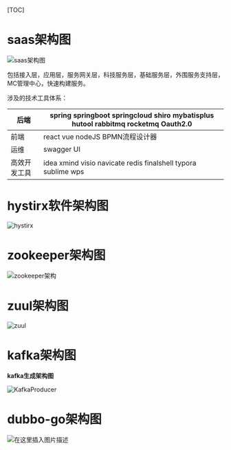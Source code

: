[TOC]

# saas架构图

![saas架构图](D:\csci\工作笔记\image\saas架构图.png)

包括接入层，应用层，服务网关层，科技服务层，基础服务层，外围服务支持层，MC管理中心，快速构建服务。

涉及的技术工具体系：

| 后端         | spring springboot springcloud shiro mybatisplus hutool rabbitmq rocketmq Oauth2.0 |
| ------------ | ------------------------------------------------------------ |
| 前端         | react vue nodeJS BPMN流程设计器                              |
| 运维         | swagger UI                                                   |
| 高效开发工具 | idea xmind visio navicate redis  finalshell typora sublime wps |

# hystirx软件架构图

![hystirx](D:\csci\工作笔记\image\hystirx.png)



# zookeeper架构图

![zookeeper架构](D:\csci\工作笔记\image\zookeeper架构.png)

# zuul架构图

![zuul](D:\csci\工作笔记\image\zuul.png)

# kafka架构图

**kafka生成架构图**

![KafkaProducer](D:\csci\工作笔记\image\KafkaProducer.png)

# dubbo-go架构图

![在这里插入图片描述](https://img-blog.csdnimg.cn/1ae1ad0cbfe84d3ca624416caaaf4ec8.png)
